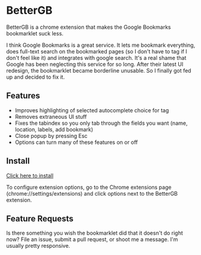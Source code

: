 BetterGB
========

BetterGB is a chrome extension that makes the Google Bookmarks bookmarklet suck less.

I think Google Bookmarks is a great service. It lets me bookmark everything, does full-text search on the bookmarked pages (so I don't have to tag if I don't feel like it) and integrates with google search. It's a real shame that Google has been neglecting this service for so long. After their latest UI redesign, the bookmarklet became borderline unusable. So I finally got fed up and decided to fix it.

Features
--------

* Improves highlighting of selected autocomplete choice for tag
* Removes extraneous UI stuff
* Fixes the tabindex so you only tab through the fields you want (name, location, labels, add bookmark)
* Close popup by pressing Esc
* Options can turn many of these features on or off

Install
-------

[Click here to install](https://github.com/lyoshenka/betterGB/blob/master/release/bettergb-6.crx?raw=true "Click to install")

To configure extension options, go to the Chrome extensions page (chrome://settings/extensions) and click options next to the BetterGB extension.

Feature Requests
----------------

Is there something you wish the bookmarklet did that it doesn't do right now? File an issue, submit a pull request, or shoot me a message. I'm usually pretty responsive.
